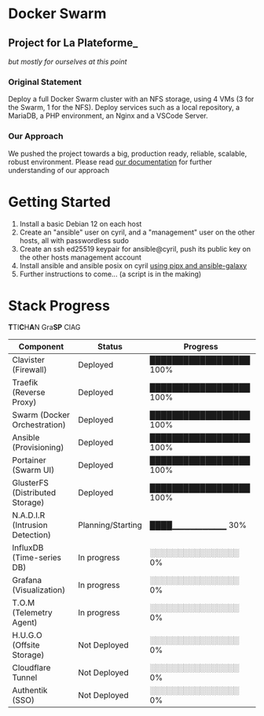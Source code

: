 # Docker Swarm
## Project for La Plateforme_
*but mostly for ourselves at this point*

### Original Statement

Deploy a full Docker Swarm cluster with an NFS storage, using 4 VMs (3 for the Swarm, 1 for the NFS). Deploy services such as a local repository, a MariaDB, a PHP environment, an Nginx and a VSCode Server.

### Our Approach

We pushed the project towards a big, production ready, reliable, scalable, robust environment.
Please read [our documentation](https://github.com/ethan-zieba/swarm/blob/docs/docs/README.md) for further understanding of our approach

# Getting Started

1. Install a basic Debian 12 on each host
2. Create an "ansible" user on cyril, and a "management" user on the other hosts, all with passwordless sudo
3. Create an ssh ed25519 keypair for ansible@cyril, push its public key on the other hosts management account
4. Install ansible and ansible posix on cyril [using pipx and ansible-galaxy](https://github.com/ethan-zieba/swarm/blob/docs/docs/2_DEPLOYMENT/ANSIBLE.md#installing-ansible)
5. Further instructions to come... (a script is in the making)

# Stack Progress

**T**TI**C**H**A**N Gra**SP** ClAG

| Component                 | Status                     | Progress          |
|---------------------------|----------------------------|-------------------|
| Clavister (Firewall)      | Deployed                   | ██████████████████ 100% |
| Traefik (Reverse Proxy)   | Deployed                   | ██████████████████ 100% |
| Swarm (Docker Orchestration) | Deployed               | ██████████████████ 100% |
| Ansible (Provisioning)    | Deployed                   | ██████████████████ 100% |
| Portainer (Swarm UI)      | Deployed                   | ██████████████████ 100% |
| GlusterFS (Distributed Storage) | Deployed            | ██████████████████ 100% |
| N.A.D.I.R (Intrusion Detection) | Planning/Starting     | ████▁▁▁▁▁▁▁▁▁ 30%   |
| InfluxDB (Time-series DB)        | In progress          | ░░░░░░░░░░░░░░░░ 0%    |
| Grafana (Visualization)          | In progress          | ░░░░░░░░░░░░░░░░ 0%    |
| T.O.M (Telemetry Agent)           | In progress          | ░░░░░░░░░░░░░░░░ 0%    |
| H.U.G.O (Offsite Storage)         | Not Deployed          | ░░░░░░░░░░░░░░░░ 0%    |
| Cloudflare Tunnel                | Not Deployed          | ░░░░░░░░░░░░░░░░ 0%    |
| Authentik (SSO)                  | Not Deployed          | ░░░░░░░░░░░░░░░░ 0%    |
